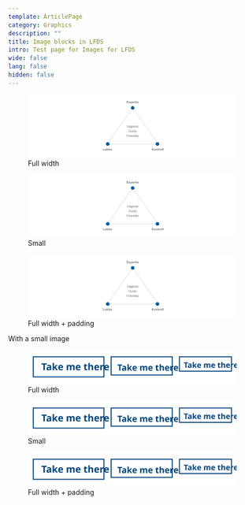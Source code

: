 ```yaml
---
template: ArticlePage
category: Graphics
description: ""
title: Image blocks in LFDS
intro: Test page for Images for LFDS
wide: false
lang: false
hidden: false
---
```

<figure class="Image Image__border"><img src="/img/cornerstones.png" srcset="/img/cornerstones.png 2x" alt="Full width"><figcaption><div class="Image__caption">Full width</div></figcaption></figure>

<figure class="Image Image__background"><img src="/img/cornerstones.png" srcset="/img/cornerstones.png 2x" alt="Small"><figcaption><div class="Image__caption">Small</div></figcaption></figure>

<figure class="Image Image__border Image__border--noPadding"><img src="/img/cornerstones.png" srcset="/img/cornerstones.png 2x" alt=""><figcaption><div class="Image__caption">Full width + padding</div></figcaption></figure>

With a small image 

<figure class="Image Image__border"><img src="/img/ex-secondary.svg" srcset="/img/ex-secondary.svg 2x" alt=""><figcaption><div class="Image__caption">Full width</div></figcaption></figure>

<figure class="Image Image__background"><img src="/img/ex-secondary.svg" srcset="/img/ex-secondary.svg 2x" alt=""><figcaption><div class="Image__caption">Small</div></figcaption></figure>

<figure class="Image Image__border Image__border--noPadding"><img src="/img/ex-secondary.svg" srcset="/img/ex-secondary.svg 2x" alt=""><figcaption><div class="Image__caption">Full width + padding</div></figcaption></figure>